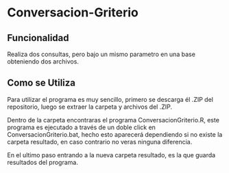 # Conversacion-Griterio

## Funcionalidad

Realiza dos consultas, pero bajo un mismo parametro en una base obteniendo dos archivos.

## Como se Utiliza

Para utilizar el programa es muy sencillo, primero se descarga él .ZIP del repositorio, luego se extraer la carpeta y archivos del .ZIP.

Dentro de la carpeta encontraras el programa ConversacionGriterio.R, este programa es ejecutado a través de un doble click en ConversacionGriterio.bat, hecho esto aparecerá dependiendo si no existe la carpeta resultado, en caso contrario no veras ninguna diferencia.

En el ultimo paso entrando a la nueva carpeta resultado, es la que guarda resultados del programa.
